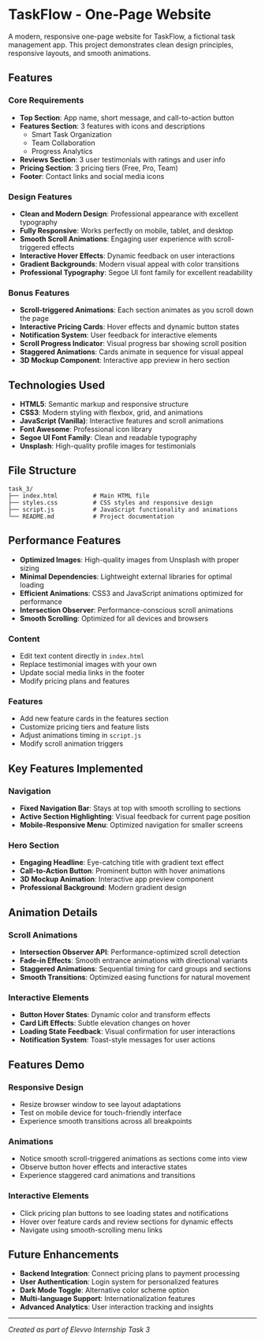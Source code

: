 # TaskFlow - One-Page Website

A modern, responsive one-page website for TaskFlow, a fictional task management app. This project demonstrates clean design principles, responsive layouts, and smooth animations.

## Features

### Core Requirements
- **Top Section**: App name, short message, and call-to-action button
- **Features Section**: 3 features with icons and descriptions
  - Smart Task Organization
  - Team Collaboration  
  - Progress Analytics
- **Reviews Section**: 3 user testimonials with ratings and user info
- **Pricing Section**: 3 pricing tiers (Free, Pro, Team)
- **Footer**: Contact links and social media icons

### Design Features
- **Clean and Modern Design**: Professional appearance with excellent typography
- **Fully Responsive**: Works perfectly on mobile, tablet, and desktop
- **Smooth Scroll Animations**: Engaging user experience with scroll-triggered effects
- **Interactive Hover Effects**: Dynamic feedback on user interactions
- **Gradient Backgrounds**: Modern visual appeal with color transitions
- **Professional Typography**: Segoe UI font family for excellent readability

### Bonus Features
- **Scroll-triggered Animations**: Each section animates as you scroll down the page
- **Interactive Pricing Cards**: Hover effects and dynamic button states
- **Notification System**: User feedback for interactive elements
- **Scroll Progress Indicator**: Visual progress bar showing scroll position
- **Staggered Animations**: Cards animate in sequence for visual appeal
- **3D Mockup Component**: Interactive app preview in hero section

## Technologies Used

- **HTML5**: Semantic markup and responsive structure
- **CSS3**: Modern styling with flexbox, grid, and animations
- **JavaScript (Vanilla)**: Interactive features and scroll animations
- **Font Awesome**: Professional icon library
- **Segoe UI Font Family**: Clean and readable typography
- **Unsplash**: High-quality profile images for testimonials

## File Structure

```
task_3/
├── index.html          # Main HTML file
├── styles.css          # CSS styles and responsive design
├── script.js           # JavaScript functionality and animations
└── README.md           # Project documentation
```

## Performance Features

- **Optimized Images**: High-quality images from Unsplash with proper sizing
- **Minimal Dependencies**: Lightweight external libraries for optimal loading
- **Efficient Animations**: CSS3 and JavaScript animations optimized for performance
- **Intersection Observer**: Performance-conscious scroll animations
- **Smooth Scrolling**: Optimized for all devices and browsers




### Content
- Edit text content directly in `index.html`
- Replace testimonial images with your own
- Update social media links in the footer
- Modify pricing plans and features

### Features
- Add new feature cards in the features section
- Customize pricing tiers and feature lists
- Adjust animations timing in `script.js`
- Modify scroll animation triggers

## Key Features Implemented

### Navigation
- **Fixed Navigation Bar**: Stays at top with smooth scrolling to sections
- **Active Section Highlighting**: Visual feedback for current page position
- **Mobile-Responsive Menu**: Optimized navigation for smaller screens

### Hero Section
- **Engaging Headline**: Eye-catching title with gradient text effect
- **Call-to-Action Button**: Prominent button with hover animations
- **3D Mockup Animation**: Interactive app preview component
- **Professional Background**: Modern gradient design



## Animation Details

### Scroll Animations
- **Intersection Observer API**: Performance-optimized scroll detection
- **Fade-in Effects**: Smooth entrance animations with directional variants
- **Staggered Animations**: Sequential timing for card groups and sections
- **Smooth Transitions**: Optimized easing functions for natural movement

### Interactive Elements
- **Button Hover States**: Dynamic color and transform effects
- **Card Lift Effects**: Subtle elevation changes on hover
- **Loading State Feedback**: Visual confirmation for user interactions
- **Notification System**: Toast-style messages for user actions

## Features Demo

### Responsive Design
- Resize browser window to see layout adaptations
- Test on mobile device for touch-friendly interface
- Experience smooth transitions across all breakpoints

### Animations
- Notice smooth scroll-triggered animations as sections come into view
- Observe button hover effects and interactive states
- Experience staggered card animations and transitions

### Interactive Elements
- Click pricing plan buttons to see loading states and notifications
- Hover over feature cards and review sections for dynamic effects
- Navigate using smooth-scrolling menu links

## Future Enhancements

- **Backend Integration**: Connect pricing plans to payment processing
- **User Authentication**: Login system for personalized features
- **Dark Mode Toggle**: Alternative color scheme option
- **Multi-language Support**: Internationalization features
- **Advanced Analytics**: User interaction tracking and insights

---

*Created as part of Elevvo Internship Task 3*
